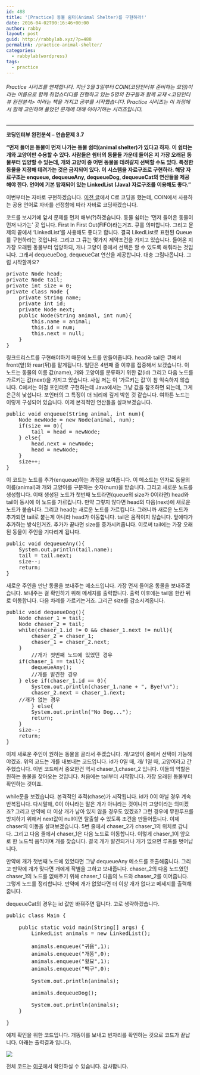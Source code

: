 ```yaml
---
id: 488
title: '[Practice] 동물 쉼터(Animal Shelter)를 구현하라!'
date: 2016-04-02T00:16:46+00:00
author: rabby
layout: post
guid: http://rabbylab.xyz/?p=488
permalink: /practice-animal-shelter/
categories:
  - rabbylab(wordpress)
tags:
  - practice
---
```

###### Practice 시리즈를 연재합니다. 지난 3월 3일부터 COIN(코딩인터뷰 준비하는 모임)이라는 이름으로 함께 취업스터디를 진행하고 있는 5명의 친구들과 함께 교재 <코딩인터뷰 완전분석> 이라는 책을 가지고 공부를 시작했습니다. Practice 시리즈는 이 과정에서 함께 고민하며 풀었던 문제에 대해 이야기하는 시리즈입니다.

* * *

**코딩인터뷰 완전분석 – 연습문제 3.7**

**“먼저 들어온 동물이 먼저 나가는 동물 쉼터(animal shelter)가 있다고 하자. 이 쉼터는 개와 고양이만 수용할 수 있다. 사람들은 쉼터의 동물들 가운데 들어온 지 가장 오래된 동물부터 입양할 수 있는데, 개와 고양이 중 어떤 동물을 데려갈지 선택할 수도 있다. 특정한 동물을 지정해 데려가는 것은 금지되어 있다. 이 시스템을 자료구조로 구현하라. 해당 자료구조는 enqueue, dequeueAny, dequeueDog, dequeueCat의 연산들을 제공해야 한다. 언어에 기본 탑재되어 있는 LinkedList (Java) 자료구조를 이용해도 좋다.”**

이번부터는 자바로 구현하겠습니다. [이전 글](http://rabbylab.xyz/practice-1/)에서 C로 코딩을 했는데, COIN에서 사용하는 공용 언어로 자바를 선정함에 따라 자바로 코딩하겠습니다.

코드를 보시기에 앞서 문제를 먼저 해부(?)하겠습니다. 동물 쉼터는 &#8216;먼저 들어온 동물이 먼저 나가는&#8217; 곳 입니다. First In First Out(FIFO)라는거죠. 큐를 의미합니다. 그리고 문제의 끝에서 &#8216;LinkedList&#8217;를 사용해도 좋다고 합니다. 결국 LikedList로 표현된 Queue를 구현하라는 것입니다. 그리고 그 큐는 몇가지 제약조건을 가지고 있습니다. 들어온 지 가장 오래된 동물부터 입양하되, 개나 고양이 중에서 선택은 할 수 있도록 해줘라는 것입니다. 그래서 dequeueDog, dequeueCat 연산을 제공합니다. 대충 그림나옵니다. 그럼 시작할까요?

<pre class="brush: plain; title: ; notranslate" title="">private Node head;
private Node tail;
private int size = 0;
private class Node {
	private String name;
	private int id;
	private Node next;
	public Node(String animal, int num){
		this.name = animal;
		this.id = num;
		this.next = null;
	}
}
</pre>

링크드리스트를 구현해야하기 때문에 노드를 만들어줍니다. head와 tail은 큐에서 front(앞)와 rear(뒤)를 맡게됩니다. 일단은 4번째 줄 이후를 집중해서 보겠습니다. 이 노드는 동물의 이름 값(name), 개와 고양이를 분류하기 위한 값(id) 그리고 다음 노드를 가르키는 값(next)을 가지고 있습니다. 사실 저는 이 &#8216;가르키는 값&#8217;이 참 익숙하지 않습니다. C에서는 이걸 포인터로 구현하는데 Java에서는 그냥 값을 참조하면 되는데, 그게 은근히 낯섭니다. 포인터의 그 특징이 더 뇌리에 깊게 박힌 것 같습니다. 여하튼 노드는 이렇게 구성되어 있습니다. 이제 본격적인 연산들을 살펴보겠습니다.

<pre class="brush: plain; title: ; notranslate" title="">public void enqueue(String animal, int num){
	Node newNode = new Node(animal, num);
	if(size == 0){
		tail = head = newNode;
	} else{
		head.next = newNode;
		head = newNode;
	}
	size++;
}
</pre>

이 코드는 노드를 추가(enqueue)하는 과정을 보여줍니다. 이 메소드는 인자로 동물의 이름(animal)과 개와 고양이를 구분하는 숫자(num)을 받습니다. 그리고 새로운 노드를 생성합니다. 이때 생성된 노드가 첫번째 노드라면(queue의 size가 0이라면) head와 tail이 동시에 이 노드를 가르킵니다. 만약 그렇지 않다면 head의 다음(next)에 새로운 노드가 붙습니다. 그리고 head는 새로운 노드를 가르킵니다. 그러니까 새로운 노드가 추가되면 tail로 붙는게 아니라 head가 이동합니다. tail은 움직이지 않습니다. 앞에다가 추가하는 방식인거죠. 추가가 끝나면 size를 증가시켜줍니다. 이로써 tail에는 가장 오래된 동물이 주인을 기다리게 됩니다.

<pre class="brush: plain; title: ; notranslate" title="">public void dequeueAny(){
	System.out.println(tail.name);
	tail = tail.next;
	size--;
	return;
}
</pre>

새로운 주인을 만난 동물을 보내주는 메소드입니다. 가장 먼저 들어온 동물을 보내주겠습니다. 보내주는 걸 확인하기 위해 메세지를 출력합니다. 출력 이후에는 tail을 한칸 뒤로 이동합니다. 다음 차례를 가르키는거죠. 그리곤 size를 감소시켜줍니다.

<pre class="brush: plain; title: ; notranslate" title="">public void dequeueDog(){
	Node chaser_1 = tail;
	Node chaser_2 = tail;
	while(chaser_1.id != 0 && chaser_1.next != null){
		chaser_2 = chaser_1;
		chaser_1 = chaser_2.next;
	}
        //개가 첫번째 노드에 있었던 경우
	if(chaser_1 == tail){
		dequeueAny();
        //개를 발견한 경우
	} else if(chaser_1.id == 0){
		System.out.println(chaser_1.name + ", Bye!\n");
		chaser_2.next = chaser_1.next;
	//개가 없는 경우
        } else{
		System.out.println("No Dog...");
		return;
	}
	size--;
	return;
}
</pre>

이제 새로운 주인이 원하는 동물을 골라서 주겠습니다. 개/고양이 중에서 선택이 가능해야겠죠. 위의 코드는 개를 내보내는 코드입니다. id가 0일 때, 개/ 1일 때, 고양이라고 간주했습니다. 이번 코드에서 중요한건 역시 chaser\_1,chaser\_2 입니다. 이들의 역할은 원하는 동물을 찾아오는 것입니다. 처음에는 tail부터 시작합니다. 가장 오래된 동물부터 확인하는 것이죠.
  
while문을 보겠습니다. 본격적인 추적(chase)가 시작됩니다. id가 0이 아닐 경우 계속 반복됩니다. 다시말해, 0이 아니라는 말은 개가 아니라는 것이니까 고양이라는 의미겠죠? 그리고 만약에 더 이상 개가 남아 있지 않을 경우도 있겠죠? 그런 경우에 무한루프를 방지하기 위해서 next값이 null이면 탈출할 수 있도록 조건을 만들어둡니다. 이제 chaser의 이동을 살펴보겠습니다. 5번 줄에서 chaser\_2가 chaser\_1의 위치로 갑니다. 그리고 다음 줄에서 chaser\_1은 다음 노드로 이동합니다. 이렇게 chaser\_1이 앞으로 한 노드씩 움직이며 개를 찾습니다. 결국 개가 발견되거나 개가 없으면 루프를 벗어납니다.
  
만약에 개가 첫번째 노드에 있었다면 그냥 dequeueAny 메소드를 호출해줍니다. 그리고 만약에 개가 맞다면 개에게 작별을 고하고 보내줍니다. chaser\_2의 다음 노드였던 chaser\_1의 노드를 없애주기 위해 chaser\_1 다음의 노드와 chaser\_2를 이어줍니다. 그렇게 노드를 정리합니다. 만약에 개가 없었다면 더 이상 개가 없다고 메세지를 출력해줍니다.

dequeueCat의 경우는 id 값만 바꿔주면 됩니다. 고로 생략하겠습니다.

<pre class="brush: plain; title: ; notranslate" title="">public class Main {

	public static void main(String[] args) {
		LinkedList animals = new LinkedList();
		
		animals.enqueue("귀욤",1);
		animals.enqueue("개똥",0);
		animals.enqueue("황묘",1);
		animals.enqueue("백구",0);
		
		System.out.println(animals);
		
		animals.dequeueDog();
	
		System.out.println(animals);
	}

}
</pre>

예제 확인을 위한 코드입니다. 개똥이를 보내고 빈자리를 확인하는 것으로 코드가 끝납니다. 아래는 출력결과 입니다.
  
![](/images/aniqueue-result.jpg)

전체 코드는 <a href="https://github.com/joeunha/rabbylab-csbasic/blob/master/src/rabbylab/csbasic/coin/animalshelter/LinkedList.java" target="_blank">이곳</a>에서 확인하실 수 있습니다. 감사합니다.
